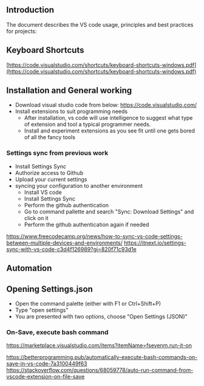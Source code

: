## Introduction
The document describes the VS code usage, principles and best practices for projects:

## Keyboard Shortcuts

[https://code.visualstudio.com/shortcuts/keyboard-shortcuts-windows.pdf](https://code.visualstudio.com/shortcuts/keyboard-shortcuts-windows.pdf)


## Installation and General working

- Download visual studio code from below:
    https://code.visualstudio.com/
- Install extensions to suit programming needs
    - After installation, vs code will use intelligence to suggest what type of extension and tool a typical programmer needs. 
    - Install and experiment extensions as you see fit until one gets bored of all the fancy tools
    

### Settings sync from previous work

- Install Settings Sync
- Authorize access to Github
- Upload your current settings
- syncing your configuration to another environment
    - Install VS code
    - Install Settings Sync
    - Perform the github authentication 
    - Go to command pallette and search "Sync: Download Settings" and click on it
    - Perform the github authentication again if needed


https://www.freecodecamp.org/news/how-to-sync-vs-code-settings-between-multiple-devices-and-environments/
https://itnext.io/settings-sync-with-vs-code-c3d4f126989?gi=820f71c93d1e

## Automation


## Opening Settings.json

- Open the command palette (either with F1 or Ctrl+Shift+P)
- Type "open settings"
- You are presented with two options, choose "Open Settings (JSON)"
### On-Save, execute bash command


https://marketplace.visualstudio.com/items?itemName=fsevenm.run-it-on

https://betterprogramming.pub/automatically-execute-bash-commands-on-save-in-vs-code-7a3100449f63
https://stackoverflow.com/questions/68059778/auto-run-command-from-vscode-extension-on-file-save

